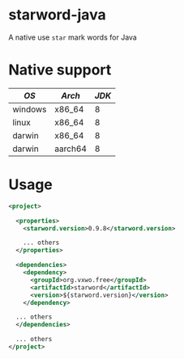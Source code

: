 starword-java
===================================

A native use `star` mark words for Java

# Native support

| *OS*    | *Arch*  | *JDK* |
|---------|---------|-------|
| windows | x86_64  | 8     |
| linux   | x86_64  | 8     |
| darwin  | x86_64  | 8     |
| darwin  | aarch64 | 8     |

# Usage

```xml
<project>

  <properties>
    <starword.version>0.9.8</starword.version>

    ... others
  </properties>

  <dependencies>
    <dependency>
      <groupId>org.vxwo.free</groupId>
      <artifactId>starword</artifactId>
      <version>${starword.version}</version>
    </dependency>

  ... others
  </dependencies>

  ... others
</project>
```
